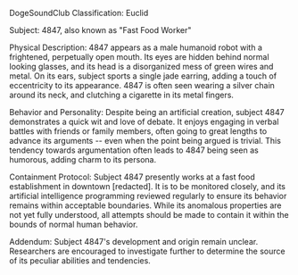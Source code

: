 DogeSoundClub Classification: Euclid

Subject: 4847, also known as "Fast Food Worker"

Physical Description:
4847 appears as a male humanoid robot with a frightened, perpetually open mouth. Its eyes are hidden behind normal looking glasses, and its head is a disorganized mess of green wires and metal. On its ears, subject sports a single jade earring, adding a touch of eccentricity to its appearance. 4847 is often seen wearing a silver chain around its neck, and clutching a cigarette in its metal fingers.

Behavior and Personality:
Despite being an artificial creation, subject 4847 demonstrates a quick wit and love of debate. It enjoys engaging in verbal battles with friends or family members, often going to great lengths to advance its arguments -- even when the point being argued is trivial. This tendency towards argumentation often leads to 4847 being seen as humorous, adding charm to its persona.

Containment Protocol:
Subject 4847 presently works at a fast food establishment in downtown [redacted]. It is to be monitored closely, and its artificial intelligence programming reviewed regularly to ensure its behavior remains within acceptable boundaries. While its anomalous properties are not yet fully understood, all attempts should be made to contain it within the bounds of normal human behavior.

Addendum:
Subject 4847's development and origin remain unclear. Researchers are encouraged to investigate further to determine the source of its peculiar abilities and tendencies.